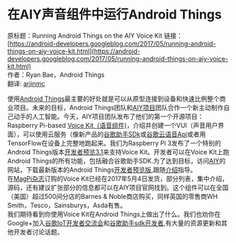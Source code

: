 # 在AIY声音组件中运行Android Things

原标题：Running Android Things on the AIY Voice Kit
链接：[https://android-developers.googleblog.com/2017/05/running-android-things-on-aiy-voice-kit.html](https://android-developers.googleblog.com/2017/05/running-android-things-on-aiy-voice-kit.html)  
作者：Ryan Bae，Android Things  
翻译: [arjinmc](https://github.com/arjinmc)  

使用[Android Things](https://developer.android.com/things/index.html)最主要的好处就是可以从原型连接到设备和快速比例整个商业项目。未来的目标，Android Things团队和[AIY项目](https://aiyprojects.withgoogle.com/?utm_source=AndroidThingsPost&utm_medium=social&utm_campaign=launch)团队合作一个新主动制作自己动手的人工智能。今天，AIY项目团队发布了他们的第一个开源项目： Raspberry Pi-based [Voice Kit（语音组件)](https://developers.googleblog.com/2017/05/aiy-projects-voice-kit.html)，介绍并创建一个VUI（声音用户界面），可以使用云服务（像新产品的[谷歌助手SDk](https://developers.google.com/assistant/sdk/)或[谷歌云语音Api](https://cloud.google.com/speech/)或者用TensorFlow在设备上完整地跑起来。我们为Raspberry Pi 3发布了一个特别的Android Things版本[开发者预览3.1](https://developer.android.com/things/preview/download.html)来支持Voice Kit。开发者可以在Voice Kit上跑Android Things的所有功能，包括融合谷歌助手SDK.为了达到目标，访问[AIY](https://aiyprojects.withgoogle.com/?utm_source=AndroidThingsPost&utm_medium=social&utm_campaign=launch)的网站，下载最新版本的Android Things[开发者预览版](https://developer.android.com/things/preview/download.html),跟随[介绍](http://github.com/androidthings/aiyprojects-googleassistant)指导。  
在[MagPi杂志](https://www.raspberrypi.org/magpi/)订购的Voice Kit已经在2017年5月4日发货，部分列表，集中介绍，源码，还有建议扩张部分的信息都可以在AIY项目官网找到。这个组件可以在全国（美国）超过500间分店的Barnes & Noble商店购买，同样英国的零售商WH Smith，Tesco，Sainsburys，Asda有售。  
我们期待看到你使用Voice Kit在Android Things上做出了什么。我们也劝你在Google+加入[谷歌IoT开发者交流会](https://plus.google.com/communities/107507328426910012281)和[谷歌助手sdk开发者](https://plus.google.com/communities/117537996116836200696),有大量的资源更新和其他开发者讨论话题。  




